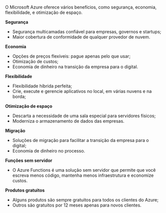 O Microsoft Azure oferece vários benefícios, como segurança, economia, flexibilidade, e otimização de espaço. 

**Segurança**   
- Segurança multicamadas confiável para empresas, governos e startups;
- Maior cobertura de conformidade de qualquer provedor de nuvem.  

**Economia** 
- Opções de preços flexíveis: pague apenas pelo que usar;  
- Otimização de custos;  
- Economia de dinheiro na transição da empresa para o digital.  


**Flexibilidade**
- Flexibilidade híbrida perfeita;  
- Crie, execute e gerencie aplicativos no local, em várias nuvens e na borda;

**Otimização de espaço**
- Descarta a necessidade de uma sala especial para servidores físicos;
- Moderniza o armazenamento de dados das empresas.


**Migração**
- Soluções de migração para facilitar a transição da empresa para o digital;  
- Economia de dinheiro no processo.


**Funções sem servidor**
- O Azure Functions é uma solução sem servidor que permite que você escreva menos código, mantenha menos infraestrutura e economize custos.


**Produtos gratuitos**
 - Alguns produtos são sempre gratuitos para todos os clientes do Azure;  
- Outros são gratuitos por 12 meses apenas para novos clientes.
